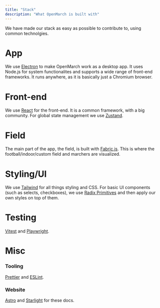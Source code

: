 ```yaml
---
title: "Stack"
description: "What OpenMarch is built with"
---
```


We have made our stack as easy as possible to contribute to, using common technolgies.

# App

We use [Electron](https://www.electronjs.org/) to make OpenMarch work as a desktop app. It uses Node.js for system functionalites and supports a wide range of front-end frameworks. It runs anywhere, as it is basically just a Chromium browser.

# Front-end

We use [React](https://react.dev/) for the front-end. It is a common framework, with a big community. For global state management we use [Zustand](https://zustand.docs.pmnd.rs/getting-started/introduction).

# Field

The main part of the app, the field, is built with [Fabric.js](http://fabricjs.com/). This is where the football/indoor/custom field and marchers are visualized.

# Styling/UI

We use [Tailwind](https://tailwindcss.com/) for all things styling and CSS. For basic UI components (such as selects, checkboxes), we use [Radix Primitives](https://www.radix-ui.com/primitives) and then apply our own styles on top of them.


# Testing

[Vitest](https://vitest.dev/) and [Playwright](https://playwright.dev/).

# Misc

### Tooling

[Prettier](https://prettier.io/) and [ESLint](https://eslint.org/).

### Website

[Astro](https://astro.build/) and [Starlight](https://starlight.astro.build/) for these docs.
